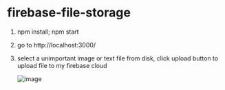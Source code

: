# firebase-file-storage
1. npm install; npm start

2. go to http://localhost:3000/

3. select a unimportant image or text file from disk, click upload button to upload file to my firebase cloud

   ![image](https://github.com/halochg/firebase-file-storage/assets/2626025/8a8630c8-8d4a-48e7-9143-43c86ecef281)
